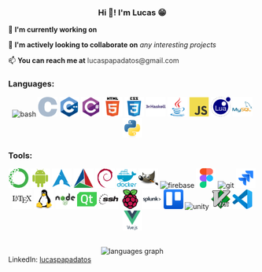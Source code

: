 <h3 align="center">Hi 👋! I'm Lucas 😁</h3
                                      
<p>🌱 <strong>I'm currently working on</strong> </p>
<p>👯 <strong>I'm actively looking to collaborate on</strong> <em>any interesting projects</em></p>
<p>📫 <strong>You can reach me at</strong> <a href="mailto:lucaspadatos@gmail.com" style="color: #333; text-decoration: none;">lucaspapadatos@gmail.com</a></p>

<h3 align="left">Languages:</h3>
<p align="center">
  <a href="https://www.gnu.org/software/bash/" target="_blank" rel="noreferrer" style="text-decoration: none;"> <img src="https://www.vectorlogo.zone/logos/gnu_bash/gnu_bash-icon.svg" alt="bash" width="40" height="40"/> </a> 
<a href="https://www.cprogramming.com/" target="_blank" rel="noreferrer" style="text-decoration: none;"> <img src="https://raw.githubusercontent.com/devicons/devicon/master/icons/c/c-original.svg" alt="c" width="40" height="40"/> </a> 
  <a href="https://www.cplusplus.com/" target="_blank" rel="noreferrer" style="text-decoration: none;"> <img src="https://raw.githubusercontent.com/devicons/devicon/master/icons/cplusplus/cplusplus-original.svg" alt="c++" width="40" height="40"/> </a> 
  <a href="https://www.w3schools.com/cs/" target="_blank" rel="noreferrer" style="text-decoration: none;"> <img src="https://raw.githubusercontent.com/devicons/devicon/master/icons/csharp/csharp-original.svg" alt="csharp" width="40" height="40"/> </a> 
  <a href="https://www.w3.org/html/" target="_blank" rel="noreferrer" style="text-decoration: none;"> <img src="https://raw.githubusercontent.com/devicons/devicon/master/icons/html5/html5-original-wordmark.svg" alt="html5" width="40" height="40"/> </a> 
  <a href="https://www.w3schools.com/css/" target="_blank" rel="noreferrer" style="text-decoration: none;"> <img src="https://raw.githubusercontent.com/devicons/devicon/master/icons/css3/css3-original-wordmark.svg" alt="css3" width="40" height="40"/> </a> 
  <a href="https://haskell.org/" target="_blank" rel="noreferrer" style="text-decoration: none;"> <img src="https://raw.githubusercontent.com/devicons/devicon/master/icons/haskell/haskell-plain-wordmark.svg" alt="haskell" width="40" height="40"/> </a> 
  <a href="https://www.java.com" target="_blank" rel="noreferrer" style="text-decoration: none;"> <img src="https://raw.githubusercontent.com/devicons/devicon/master/icons/java/java-original.svg" alt="java" width="40" height="40"/> </a> 
  <a href="https://developer.mozilla.org/en-US/docs/Web/JavaScript" target="_blank" rel="noreferrer" style="text-decoration: none;"> <img src="https://raw.githubusercontent.com/devicons/devicon/master/icons/javascript/javascript-original.svg" alt="javascript" width="40" height="40"/> </a> 
  <a href="https://www.lua.org/" target="_blank" rel="noreferrer" style="text-decoration: none;"> <img src="https://raw.githubusercontent.com/devicons/devicon/master/icons/lua/lua-original.svg" alt="mysql" width="40" height="40"/> </a> 
   <a href="https://www.mysql.com/" target="_blank" rel="noreferrer" style="text-decoration: none;"> <img src="https://raw.githubusercontent.com/devicons/devicon/master/icons/mysql/mysql-original-wordmark.svg" alt="mysql" width="40" height="40"/> </a>  
  <a href="https://www.python.org" target="_blank" rel="noreferrer" style="text-decoration: none;"> <img src="https://raw.githubusercontent.com/devicons/devicon/master/icons/python/python-original.svg" alt="python" width="40" height="40"/> </a> 
</p>

<h3 align="left">Tools:</h3>
<p align="center"> 
  <a href="https://anaconda.com/" target="_blank" rel="noreferrer" style="text-decoration: none;"> <img src="https://raw.githubusercontent.com/devicons/devicon/master/icons/anaconda/anaconda-original.svg" alt="anaconda" width="40" height="40"/> </a> 
  <a href="https://android.com/" target="_blank" rel="noreferrer" style="text-decoration: none;"> <img src="https://raw.githubusercontent.com/devicons/devicon/master/icons/android/android-original.svg" alt="android" width="40" height="40"/> </a> 
  <a href="https://archlinux.org/" target="_blank" rel="noreferrer" style="text-decoration: none;"> <img src="https://raw.githubusercontent.com/devicons/devicon/master/icons/archlinux/archlinux-original.svg" alt="arch" width="40" height="40"/> </a> 
  <a href="https://cmake.org/" target="_blank" rel="noreferrer" style="text-decoration: none;"> <img src="https://raw.githubusercontent.com/devicons/devicon/master/icons/cmake/cmake-original.svg" alt="cmake" width="40" height="40"/> </a> 
  <a href="https://debian.org/" target="_blank" rel="noreferrer" style="text-decoration: none;"> <img src="https://raw.githubusercontent.com/devicons/devicon/master/icons/debian/debian-original.svg" alt="debian" width="40" height="40"/> </a> 
  <a href="https://docker.com/" target="_blank" rel="noreferrer" style="text-decoration: none;"> <img src="https://raw.githubusercontent.com/devicons/devicon/master/icons/docker/docker-plain-wordmark.svg" alt="docker" width="40" height="40"/> </a> 
  <a href="https://gimp.org/" target="_blank" rel="noreferrer" style="text-decoration: none;"> <img src="https://raw.githubusercontent.com/devicons/devicon/master/icons/gimp/gimp-original.svg" alt="gimp" width="40" height="40"/> </a> 
  <a href="https://firebase.google.com/" target="_blank" rel="noreferrer" style="text-decoration: none;"> <img src="https://www.vectorlogo.zone/logos/firebase/firebase-icon.svg" alt="firebase" width="40" height="40"/> </a> 
  <a href="https://figma.com/" target="_blank" rel="noreferrer" style="text-decoration: none;"> <img src="https://raw.githubusercontent.com/devicons/devicon/master/icons/figma/figma-original.svg" alt="figma" width="40" height="40"/> </a> 
  <a href="https://git-scm.com/" target="_blank" rel="noreferrer" style="text-decoration: none;"> <img src="https://www.vectorlogo.zone/logos/git-scm/git-scm-icon.svg" alt="git" width="40" height="40"/> </a> 
  <a href="https://atlassian.com/" target="_blank" rel="noreferrer" style="text-decoration: none;"> <img src="https://raw.githubusercontent.com/devicons/devicon/master/icons/jira/jira-original.svg" alt="jira" width="40" height="40"/> </a> 
  <a href="https://latex-project.org/" target="_blank" rel="noreferrer" style="text-decoration: none;"> <img src="https://raw.githubusercontent.com/devicons/devicon/master/icons/latex/latex-original.svg" alt="latex" width="40" height="40"/> </a> 
  <a href="https://www.linux.org/" target="_blank" rel="noreferrer" style="text-decoration: none;"> <img src="https://raw.githubusercontent.com/devicons/devicon/master/icons/linux/linux-original.svg" alt="linux" width="40" height="40"/> </a> 
  <a href="https://nodejs.org/" target="_blank" rel="noreferrer" style="text-decoration: none;"> <img src="https://raw.githubusercontent.com/devicons/devicon/master/icons/nodejs/nodejs-original-wordmark.svg" alt="node" width="40" height="40"/> </a> 
  <a href="https://www.qt.io" target="_blank" rel="noreferrer" style="text-decoration: none;"> <img src="https://raw.githubusercontent.com/devicons/devicon/master/icons/qt/qt-original.svg" alt="qt" width="40" height="40"/> </a> 
  <a href="https://openssh.com/" target="_blank" rel="noreferrer" style="text-decoration: none;"> <img src="https://raw.githubusercontent.com/devicons/devicon/master/icons/ssh/ssh-original-wordmark.svg" alt="ssh" width="40" height="40"/> </a> 
  <a href="https://raspberrypi.org/" target="_blank" rel="noreferrer" style="text-decoration: none;"> <img src="https://raw.githubusercontent.com/devicons/devicon/master/icons/raspberrypi/raspberrypi-original.svg" alt="pi" width="40" height="40"/> </a> 
  <a href="https://splunk.com/" target="_blank" rel="noreferrer" style="text-decoration: none;"> <img src="https://raw.githubusercontent.com/devicons/devicon/master/icons/splunk/splunk-original-wordmark.svg" alt="splunk" width="40" height="40"/> </a> 
  <a href="https://trello.com/" target="_blank" rel="noreferrer" style="text-decoration: none;"> <img src="https://raw.githubusercontent.com/devicons/devicon/master/icons/trello/trello-original.svg" alt="trello" width="40" height="40"/> </a> 
  <a href="https://unity.com/" target="_blank" rel="noreferrer" style="text-decoration: none;"> <img src="https://www.vectorlogo.zone/logos/unity3d/unity3d-icon.svg" alt="unity" width="40" height="40"/> </a> 
  <a href="https://neovim.io/" target="_blank" rel="noreferrer" style="text-decoration: none;"> <img src="https://raw.githubusercontent.com/devicons/devicon/master/icons/vim/vim-original.svg" alt="unity" width="40" height="40"/> </a> 
  <a href="https://visualstudio.com/" target="_blank" rel="noreferrer" style="text-decoration: none;"> <img src="https://raw.githubusercontent.com/devicons/devicon/master/icons/vscode/vscode-original.svg" alt="vs" width="40" height="40"/> </a> 
  <a href="https://vuejs.org/" target="_blank" rel="noreferrer" style="text-decoration: none;"> <img src="https://raw.githubusercontent.com/devicons/devicon/master/icons/vuejs/vuejs-original-wordmark.svg" alt="vuejs" width="40" height="40"/> </a> 
</p>



<br>

<div align="center">
  <img src="https://github-readme-stats.vercel.app/api/top-langs?username=lucaspapadatos&locale=en&hide_title=false&layout=compact&card_width=320&langs_count=5&theme=dracula&hide_border=false&order=2" height="150" alt="languages graph"  />
</div


LinkedIn: [lucaspapadatos](https://linkedin.com/in/lucaspapadatos)
